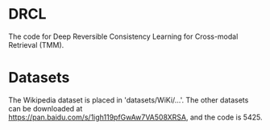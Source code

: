 # DRCL
The code for Deep Reversible Consistency Learning for Cross-modal Retrieval (TMM).

# Datasets
The Wikipedia dataset is placed in 'datasets/WiKi/...'. The other datasets can be downloaded at https://pan.baidu.com/s/1igh119pfGwAw7VA508XRSA, and the code is 5425.

